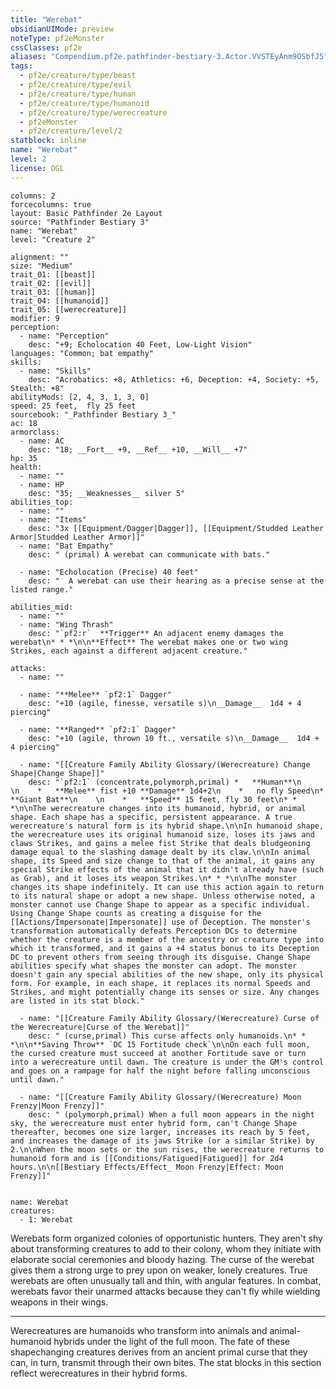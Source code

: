 ```yaml
---
title: "Werebat"
obsidianUIMode: preview
noteType: pf2eMonster
cssClasses: pf2e
aliases: "Compendium.pf2e.pathfinder-bestiary-3.Actor.VVSTEyAnm9OSbfJ5" 
tags:
  - pf2e/creature/type/beast
  - pf2e/creature/type/evil
  - pf2e/creature/type/human
  - pf2e/creature/type/humanoid
  - pf2e/creature/type/werecreature
  - pf2eMonster
  - pf2e/creature/level/2
statblock: inline
name: "Werebat"
level: 2
license: OGL
---
```


```statblock
columns: 2
forcecolumns: true
layout: Basic Pathfinder 2e Layout
source: "Pathfinder Bestiary 3"
name: "Werebat"
level: "Creature 2"

alignment: ""
size: "Medium"
trait_01: [[beast]]
trait_02: [[evil]]
trait_03: [[human]]
trait_04: [[humanoid]]
trait_05: [[werecreature]]
modifier: 9
perception:
  - name: "Perception"
    desc: "+9; Echolocation 40 Feet, Low-Light Vision"
languages: "Common; bat empathy"
skills:
  - name: "Skills"
    desc: "Acrobatics: +8, Athletics: +6, Deception: +4, Society: +5, Stealth: +8"
abilityMods: [2, 4, 3, 1, 3, 0]
speed: 25 feet,  fly 25 feet
sourcebook: "_Pathfinder Bestiary 3_"
ac: 18
armorclass:
  - name: AC
    desc: "18; __Fort__ +9, __Ref__ +10, __Will__ +7"
hp: 35
health:
  - name: ""
  - name: HP
    desc: "35; __Weaknesses__ silver 5"
abilities_top:
  - name: ""
  - name: "Items"
    desc: "3x [[Equipment/Dagger|Dagger]], [[Equipment/Studded Leather Armor|Studded Leather Armor]]"
  - name: "Bat Empathy"
    desc: " (primal) A werebat can communicate with bats."

  - name: "Echolocation (Precise) 40 feet"
    desc: "  A werebat can use their hearing as a precise sense at the listed range."

abilities_mid:
  - name: ""
  - name: "Wing Thrash"
    desc: "`pf2:r`  **Trigger** An adjacent enemy damages the werebat\n* * *\n\n**Effect** The werebat makes one or two wing Strikes, each against a different adjacent creature."

attacks:
  - name: ""

  - name: "**Melee** `pf2:1` Dagger"
    desc: "+10 (agile, finesse, versatile s)\n__Damage__  1d4 + 4 piercing"

  - name: "**Ranged** `pf2:1` Dagger"
    desc: "+10 (agile, thrown 10 ft., versatile s)\n__Damage__  1d4 + 4 piercing"

  - name: "[[Creature Family Ability Glossary/(Werecreature) Change Shape|Change Shape]]"
    desc: "`pf2:1` (concentrate,polymorph,primal) *   **Human**\n    \n    *   **Melee** fist +10 **Damage** 1d4+2\n    *   no fly Speed\n*   **Giant Bat**\n    \n    *   **Speed** 15 feet, fly 30 feet\n* * *\n\nThe werecreature changes into its humanoid, hybrid, or animal shape. Each shape has a specific, persistent appearance. A true werecreature's natural form is its hybrid shape.\n\nIn humanoid shape, the werecreature uses its original humanoid size, loses its jaws and claws Strikes, and gains a melee fist Strike that deals bludgeoning damage equal to the slashing damage dealt by its claw.\n\nIn animal shape, its Speed and size change to that of the animal, it gains any special Strike effects of the animal that it didn't already have (such as Grab), and it loses its weapon Strikes.\n* * *\n\nThe monster changes its shape indefinitely. It can use this action again to return to its natural shape or adopt a new shape. Unless otherwise noted, a monster cannot use Change Shape to appear as a specific individual. Using Change Shape counts as creating a disguise for the [[Actions/Impersonate|Impersonate]] use of Deception. The monster's transformation automatically defeats Perception DCs to determine whether the creature is a member of the ancestry or creature type into which it transformed, and it gains a +4 status bonus to its Deception DC to prevent others from seeing through its disguise. Change Shape abilities specify what shapes the monster can adopt. The monster doesn't gain any special abilities of the new shape, only its physical form. For example, in each shape, it replaces its normal Speeds and Strikes, and might potentially change its senses or size. Any changes are listed in its stat block."

  - name: "[[Creature Family Ability Glossary/(Werecreature) Curse of the Werecreature|Curse of the Werebat]]"
    desc: " (curse,primal) This curse affects only humanoids.\n* * *\n\n**Saving Throw** `DC 15 Fortitude check`\n\nOn each full moon, the cursed creature must succeed at another Fortitude save or turn into a werecreature until dawn. The creature is under the GM's control and goes on a rampage for half the night before falling unconscious until dawn."

  - name: "[[Creature Family Ability Glossary/(Werecreature) Moon Frenzy|Moon Frenzy]]"
    desc: " (polymorph,primal) When a full moon appears in the night sky, the werecreature must enter hybrid form, can't Change Shape thereafter, becomes one size larger, increases its reach by 5 feet, and increases the damage of its jaws Strike (or a similar Strike) by 2.\n\nWhen the moon sets or the sun rises, the werecreature returns to humanoid form and is [[Conditions/Fatigued|Fatigued]] for 2d4 hours.\n\n[[Bestiary Effects/Effect_ Moon Frenzy|Effect: Moon Frenzy]]"
 
```

```encounter-table
name: Werebat
creatures:
  - 1: Werebat
```



Werebats form organized colonies of opportunistic hunters. They aren't shy about transforming creatures to add to their colony, whom they initiate with elaborate social ceremonies and bloody hazing. The curse of the werebat gives them a strong urge to prey upon on weaker, lonely creatures. True werebats are often unusually tall and thin, with angular features. In combat, werebats favor their unarmed attacks because they can't fly while wielding weapons in their wings.

* * *

Werecreatures are humanoids who transform into animals and animal-humanoid hybrids under the light of the full moon. The fate of these shapechanging creatures derives from an ancient primal curse that they can, in turn, transmit through their own bites. The stat blocks in this section reflect werecreatures in their hybrid forms.
